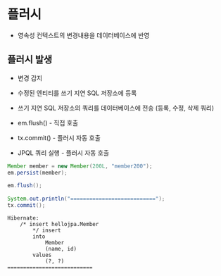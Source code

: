 # 플러시
- 영속성 컨텍스트의 변경내용을 데이터베이스에 반영

## 플러시 발생
- 변경 감지
- 수정된 엔티티를 쓰기 지연 SQL 저장소에 등록 
- 쓰기 지연 SQL 저장소의 쿼리를 데이터베이스에 전송 (등록, 수정, 삭제 쿼리)

- em.flush() - 직접 호출
- tx.commit() - 플러시 자동 호출
- JPQL 쿼리 실행 - 플러시 자동 호출

```java
Member member = new Member(200L, "member200");  
em.persist(member);  
  
em.flush();  
  
System.out.println("===========================");  
tx.commit();
```

```text
Hibernate: 
    /* insert hellojpa.Member
        */ insert 
        into
            Member
            (name, id) 
        values
            (?, ?)
===========================
```

